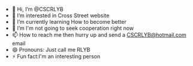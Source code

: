 - 👋 Hi, I’m @CSCRLYB
- 👀 I’m interested in Cross Street website
- 🌱 I’m currently learning How to become better
- 💞️ I’m I'm not going to seek cooperation right now
- 📫 How to reach me then hurry up and send a CSCRLYB@hotmail.com email
- 😄 Pronouns: Just call me RLYB
- ⚡ Fun fact:I'm an interesting person

<!---
CSCRLYB/CSCRLYB is a ✨ special ✨ repository because its `README.md` (this file) appears on your GitHub profile.
You can click the Preview link to take a look at your changes.
--->
